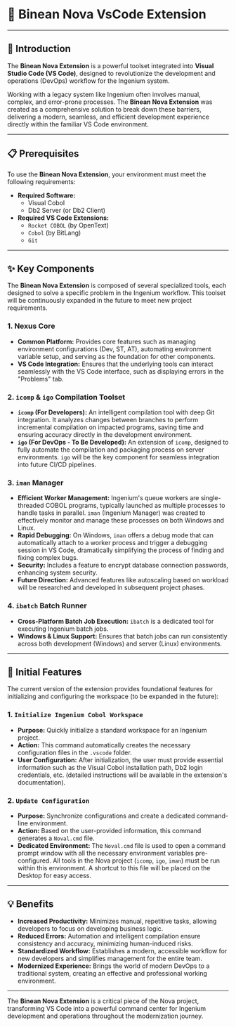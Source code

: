 # 🔌 Binean Nova VsCode Extension

---

## 🎯 Introduction

The **Binean Nova Extension** is a powerful toolset integrated into **Visual Studio Code (VS Code)**, designed to revolutionize the development and operations (DevOps) workflow for the Ingenium system.

Working with a legacy system like Ingenium often involves manual, complex, and error-prone processes. The **Binean Nova Extension** was created as a comprehensive solution to break down these barriers, delivering a modern, seamless, and efficient development experience directly within the familiar VS Code environment.

---

## 📋 Prerequisites

To use the **Binean Nova Extension**, your environment must meet the following requirements:

- **Required Software:**
  - Visual Cobol
  - Db2 Server (or Db2 Client)
- **Required VS Code Extensions:**
  - `Rocket COBOL` (by OpenText)
  - `Cobol` (by BitLang)
  - `Git`

---

## ✨ Key Components

The **Binean Nova Extension** is composed of several specialized tools, each designed to solve a specific problem in the Ingenium workflow. This toolset will be continuously expanded in the future to meet new project requirements.

### 1. Nexus Core
- **Common Platform:** Provides core features such as managing environment configurations (Dev, ST, AT), automating environment variable setup, and serving as the foundation for other components.
- **VS Code Integration:** Ensures that the underlying tools can interact seamlessly with the VS Code interface, such as displaying errors in the "Problems" tab.

### 2. `icomp` & `igo` Compilation Toolset
- **`icomp` (For Developers):** An intelligent compilation tool with deep Git integration. It analyzes changes between branches to perform incremental compilation on impacted programs, saving time and ensuring accuracy directly in the development environment.
- **`igo` (For DevOps - To Be Developed):** An extension of `icomp`, designed to fully automate the compilation and packaging process on server environments. `igo` will be the key component for seamless integration into future CI/CD pipelines.

### 3. `iman` Manager
- **Efficient Worker Management:** Ingenium's queue workers are single-threaded COBOL programs, typically launched as multiple processes to handle tasks in parallel. `iman` (Ingenium Manager) was created to effectively monitor and manage these processes on both Windows and Linux.
- **Rapid Debugging:** On Windows, `iman` offers a debug mode that can automatically attach to a worker process and trigger a debugging session in VS Code, dramatically simplifying the process of finding and fixing complex bugs.
- **Security:** Includes a feature to encrypt database connection passwords, enhancing system security.
- **Future Direction:** Advanced features like autoscaling based on workload will be researched and developed in subsequent project phases.

### 4. `ibatch` Batch Runner
- **Cross-Platform Batch Job Execution:** `ibatch` is a dedicated tool for executing Ingenium batch jobs.
- **Windows & Linux Support:** Ensures that batch jobs can run consistently across both development (Windows) and server (Linux) environments.

---

## 🚀 Initial Features

The current version of the extension provides foundational features for initializing and configuring the workspace (to be expanded in the future):

### 1. `Initialize Ingenium Cobol Workspace`
- **Purpose:** Quickly initialize a standard workspace for an Ingenium project.
- **Action:** This command automatically creates the necessary configuration files in the `.vscode` folder.
- **User Configuration:** After initialization, the user must provide essential information such as the Visual Cobol installation path, Db2 login credentials, etc. (detailed instructions will be available in the extension's documentation).

### 2. `Update Configuration`
- **Purpose:** Synchronize configurations and create a dedicated command-line environment.
- **Action:** Based on the user-provided information, this command generates a `Noval.cmd` file.
- **Dedicated Environment:** The `Noval.cmd` file is used to open a command prompt window with all the necessary environment variables pre-configured. All tools in the Nova project (`icomp`, `igo`, `iman`) must be run within this environment. A shortcut to this file will be placed on the Desktop for easy access.

---

## 💡 Benefits

- **Increased Productivity:** Minimizes manual, repetitive tasks, allowing developers to focus on developing business logic.
- **Reduced Errors:** Automation and intelligent compilation ensure consistency and accuracy, minimizing human-induced risks.
- **Standardized Workflow:** Establishes a modern, accessible workflow for new developers and simplifies management for the entire team.
- **Modernized Experience:** Brings the world of modern DevOps to a traditional system, creating an effective and professional working environment.

---

The **Binean Nova Extension** is a critical piece of the Nova project, transforming VS Code into a powerful command center for Ingenium development and operations throughout the modernization journey.